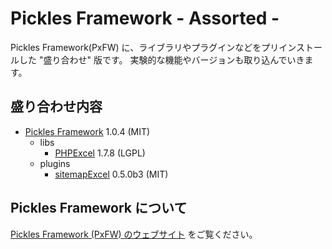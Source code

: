 Pickles Framework - Assorted -
=================

Pickles Framework(PxFW) に、ライブラリやプラグインなどをプリインストールした "盛り合わせ" 版です。
実験的な機能やバージョンも取り込んでいきます。


## 盛り合わせ内容

- <a href="http://pickles.pxt.jp/" target="_blank">Pickles Framework</a> 1.0.4 (MIT)
  - libs
    - <a href="https://phpexcel.codeplex.com/" target="_blank">PHPExcel</a> 1.7.8 (LGPL)
  - plugins
    - <a href="https://github.com/tomk79/PxPlugin_sitemapExcel">sitemapExcel</a> 0.5.0b3 (MIT)


## Pickles Framework について

<a href="http://pickles.pxt.jp/" target="_blank">Pickles Framework (PxFW) のウェブサイト</a> をご覧ください。

